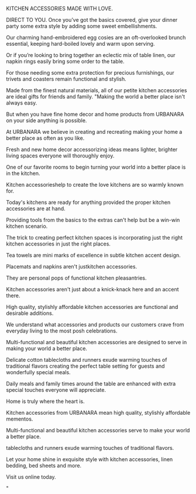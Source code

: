 KITCHEN ACCESSORIES MADE WITH LOVE.

DIRECT TO YOU.
Once you’ve got the basics covered, give your dinner party some extra style by adding some sweet embellishments.

Our charming hand-embroidered egg cosies are an oft-overlooked brunch essential, keeping hard-boiled lovely and warm upon serving.

Or if you’re looking to bring together an eclectic mix of table linen, our napkin rings easily bring some order to the table.

For those needing some extra protection for precious furnishings, our trivets and coasters remain functional and stylish.

Made from the finest natural materials, all of our petite kitchen accessories are ideal gifts for friends and family.
"Making the world a better place isn't always easy.

But when you have fine home decor and home products from URBANARA on your side anything is possible.

At URBANARA we believe in creating and recreating making your home a better place as often as you like.

Fresh and new home decor accessorizing ideas means lighter, brighter living spaces everyone will thoroughly enjoy.

One of our favorite rooms to begin turning your world into a better place is in the kitchen.

Kitchen accessorieshelp to create the love kitchens are so warmly known for.

Today's kitchens are ready for anything provided the proper kitchen accessories are at hand.

Providing tools from the basics to the extras can't help but be a win-win kitchen scenario.

The trick to creating perfect kitchen spaces is incorporating just the right kitchen accessories in just the right places.

Tea towels are mini marks of excellence in subtle kitchen accent design.

Placemats and napkins aren't justkitchen accessories.

They are personal pops of functional kitchen pleasantries.

Kitchen accessories aren't just about a knick-knack here and an accent there.

High quality, stylishly affordable kitchen accessories are functional and desirable additions.

We understand what accessories and products our customers crave from everyday living to the most posh celebrations.

Multi-functional and beautiful kitchen accessories are designed to serve in making your world a better place.

Delicate cotton tablecloths and runners exude warming touches of traditional flavors creating the perfect table setting for guests and wonderfully special meals.

Daily meals and family times around the table are enhanced with extra special touches everyone will appreciate.

Home is truly where the heart is.

Kitchen accessories from URBANARA mean high quality, stylishly affordable mementos.

Multi-functional and beautiful kitchen accessories serve to make your world a better place.

tablecloths and runners exude warming touches of traditional flavors.

Let your home shine in exquisite style with kitchen accessories, linen bedding, bed sheets and more.

Visit us online today.

"
